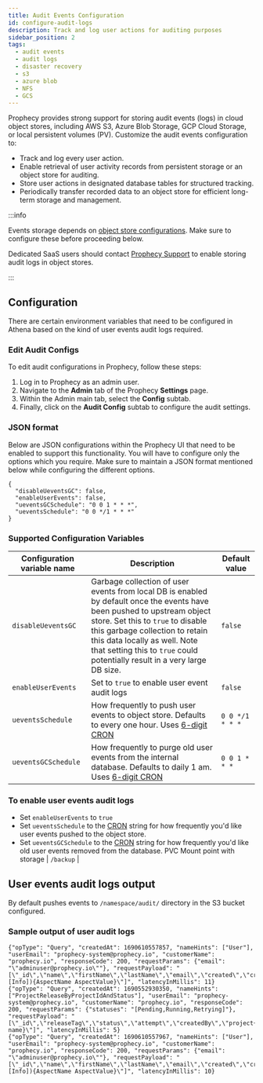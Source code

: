 ```yaml
---
title: Audit Events Configuration
id: configure-audit-logs
description: Track and log user actions for auditing purposes
sidebar_position: 2
tags:
  - audit events
  - audit logs
  - disaster recovery
  - s3
  - azure blob
  - NFS
  - GCS
---
```


Prophecy provides strong support for storing audit events (logs) in cloud object stores, including AWS S3, Azure Blob Storage, GCP Cloud Storage, or local persistent volumes (PV). Customize the audit events configuration to:

- Track and log every user action.
- Enable retrieval of user activity records from persistent storage or an object store for auditing.
- Store user actions in designated database tables for structured tracking.
- Periodically transfer recorded data to an object store for efficient long-term storage and management.

:::info

Events storage depends on [object store configurations](./configure-object-store.md). Make sure to configure these before proceeding below.

Dedicated SaaS users should contact [Prophecy Support](/getting-help) to enable storing audit logs in object stores.

:::

## Configuration

There are certain environment variables that need to be configured in Athena based on the kind of user events audit logs required.

### Edit Audit Configs

To edit audit configurations in Prophecy, follow these steps:

1. Log in to Prophecy as an admin user.
1. Navigate to the **Admin** tab of the Prophecy **Settings** page.
1. Within the Admin main tab, select the **Config** subtab.
1. Finally, click on the **Audit Config** subtab to configure the audit settings.

### JSON format

Below are JSON configurations within the Prophecy UI that need to be enabled to support this functionality. You will have to configure only the options which you require. Make sure to maintain a JSON format mentioned below while configuring the different options.

```
{
  "disableUeventsGC": false,
  "enableUserEvents": false,
  "ueventsGCSchedule": "0 0 1 * * *",
  "ueventsSchedule": "0 0 */1 * * *"
}
```

### Supported Configuration Variables

| Configuration variable name | Description                                                                                                                                                                                                                                                                                                    | Default value   |
| --------------------------- | -------------------------------------------------------------------------------------------------------------------------------------------------------------------------------------------------------------------------------------------------------------------------------------------------------------- | --------------- |
| `disableUeventsGC`          | Garbage collection of user events from local DB is enabled by default once the events have been pushed to upstream object store. Set this to `true` to disable this garbage collection to retain this data locally as well. Note that setting this to `true` could potentially result in a very large DB size. | `false`         |
| `enableUserEvents`          | Set to `true` to enable user event audit logs                                                                                                                                                                                                                                                                  | `false`         |
| `ueventsSchedule`           | How frequently to push user events to object store. Defaults to every one hour. Uses [6-digit CRON](https://pkg.go.dev/github.com/robfig/cron#hdr-CRON_Expression_Format)                                                                                                                                      | `0 0 */1 * * *` |
| `ueventsGCSchedule`         | How frequently to purge old user events from the internal database. Defaults to daily 1 am. Uses [6-digit CRON](https://pkg.go.dev/github.com/robfig/cron#hdr-CRON_Expression_Format)                                                                                                                          | `0 0 1 * * *`   |

### To enable user events audit logs

- Set `enableUserEvents` to `true`
- Set `ueventsSchedule` to the [CRON](https://pkg.go.dev/github.com/robfig/cron#hdr-CRON_Expression_Format) string for how frequently you'd like user events pushed to the object store.
- Set `ueventsGCSchedule` to the [CRON](https://pkg.go.dev/github.com/robfig/cron#hdr-CRON_Expression_Format) string for how frequently you'd like old user events removed from the database.
  PVC Mount point with storage | `/backup` |

## User events audit logs output

By default pushes events to `/namespace/audit/` directory in the S3 bucket configured.

### Sample output of user audit logs

```
{"opType": "Query", "createdAt": 1690610557857, "nameHints": ["User"], "userEmail": "prophecy-system@prophecy.io", "customerName": "prophecy.io", "responseCode": 200, "requestParams": {"email": "\"adminuser@prophecy.io\""}, "requestPayload": "[\"_id\",\"name\",\"firstName\",\"lastName\",\"email\",\"created\",\"createdBy\",\"aspects(aspect:[Info]){AspectName AspectValue}\"]", "latencyInMillis": 11}
{"opType": "Query", "createdAt": 1690552930350, "nameHints": ["ProjectReleaseByProjectIdAndStatus"], "userEmail": "prophecy-system@prophecy.io", "customerName": "prophecy.io", "responseCode": 200, "requestParams": {"statuses": "[Pending,Running,Retrying]"}, "requestPayload": "[\"_id\",\"releaseTag\",\"status\",\"attempt\",\"createdBy\",\"project{_id name}\"]", "latencyInMillis": 5}
{"opType": "Query", "createdAt": 1690610557967, "nameHints": ["User"], "userEmail": "prophecy-system@prophecy.io", "customerName": "prophecy.io", "responseCode": 200, "requestParams": {"email": "\"adminuser@prophecy.io\""}, "requestPayload": "[\"_id\",\"name\",\"firstName\",\"lastName\",\"email\",\"created\",\"createdBy\",\"aspects(aspect:[Info]){AspectName AspectValue}\"]", "latencyInMillis": 10}
```
